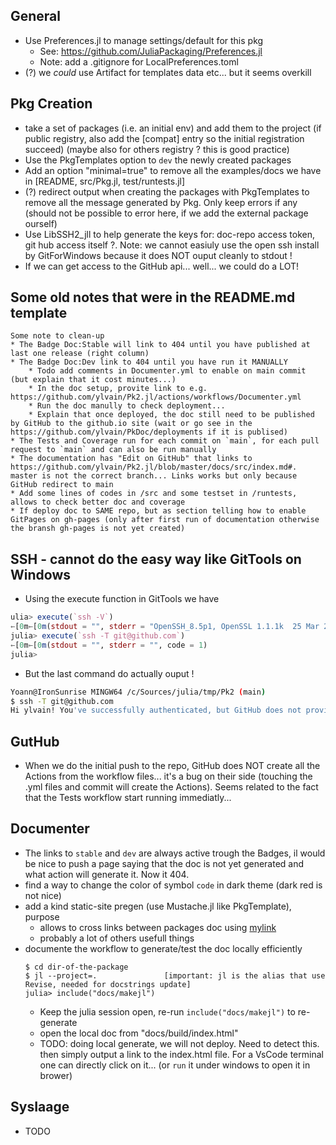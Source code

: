 
## General
* Use Preferences.jl to manage settings/default for this pkg
    * See: https://github.com/JuliaPackaging/Preferences.jl
    * Note: add a .gitignore for LocalPreferences.toml
* (?) we *could* use Artifact for templates data etc... but it seems overkill

## Pkg Creation

* take a set of packages (i.e. an initial env) and add them to the project
  (if public registry, also add the [compat] entry so the initial registration succeed)
  (maybe also for others registry ? this is good practice)
* Use the PkgTemplates option to `dev` the newly created packages
* Add an option "minimal=true" to remove all the examples/docs we have in [README, src/Pkg.jl, test/runtests.jl]
* (?) redirect output when creating the packages with PkgTemplates to remove all
the message generated by Pkg. Only keep errors if any (should not be possible to error here, if we
add the external package ourself)
* Use LibSSH2_jll to help generate the keys for: doc-repo access token, git hub access itself ?.
Note: we cannot easiuly use the open ssh install by GitForWindows because it does NOT ouput cleanly to stdout !
* If we can get access to the GitHub api... well... we could do a LOT!

## Some old notes that were in the README.md template

```
Some note to clean-up
* The Badge Doc:Stable will link to 404 until you have published at last one release (right column)
* The Badge Doc:Dev link to 404 until you have run it MANUALLY 
    * Todo add comments in Documenter.yml to enable on main commit (but explain that it cost minutes...)
    * In the doc setup, provite link to e.g. https://github.com/ylvain/Pk2.jl/actions/workflows/Documenter.yml
    * Run the doc manully to check deployment...
    * Explain that once deployed, the doc still need to be published by GitHub to the github.io site (wait or go see in the https://github.com/ylvain/PkDoc/deployments if it is publised)
* The Tests and Coverage run for each commit on `main`, for each pull request to `main` and can also be run manually
* The documentation has "Edit on GitHub" that links to https://github.com/ylvain/Pk2.jl/blob/master/docs/src/index.md#. master is not the correct branch... Links works but only because GitHub redirect to main
* Add some lines of codes in /src and some testset in /runtests, allows to check better doc and coverage
* If deploy doc to SAME repo, but as section telling how to enable GitPages on gh-pages (only after first run of documentation otherwise the bransh gh-pages is not yet created)
```

## SSH - cannot do the easy way like GitTools on Windows

* Using the execute function in GitTools we have
```julia
ulia> execute(`ssh -V`)
←[0m←[0m(stdout = "", stderr = "OpenSSH_8.5p1, OpenSSL 1.1.1k  25 Mar 2021\n", code = 0)
julia> execute(`ssh -T git@github.com`)
←[0m←[0m(stdout = "", stderr = "", code = 1)
julia>
```
* But the last command do actually ouput !
```bash
Yoann@IronSunrise MINGW64 /c/Sources/julia/tmp/Pk2 (main)
$ ssh -T git@github.com
Hi ylvain! You've successfully authenticated, but GitHub does not provide shell access.
```

## GutHub

* When we do the initial push to the repo, GitHub does NOT create all the Actions from
the workflow files... it's a bug on their side (touching the .yml files and commit will
create the Actions). Seems related to the fact that the Tests workflow start running
immediatly...

## Documenter

* The links to `stable` and `dev` are always active trough the Badges,
il would be nice to push a page saying that the doc is not yet generated
and what action will generate it. Now it 404.
* find a way to change the color of symbol `code` in dark theme (dark red is not nice)
* add a kind static-site pregen (use Mustache.jl like PkgTemplate), purpose
    * allows to cross links between packages doc using [mylink]({{OtherPkg}}base-permalink)
    * probably a lot of others usefull things
* documente the workflow to generate/test the doc locally efficiently
    ```
    $ cd dir-of-the-package
    $ jl --project=.               [important: jl is the alias that use Revise, needed for docstrings update]
    julia> include("docs/makejl")
    ```
    * Keep the julia session open, re-run `include("docs/makejl")` to re-generate
    * open the local doc from "docs/build/index.html"
    * TODO: doing local generate, we will not deploy. Need to detect this.
    then simply output a link to the index.html file. For a VsCode terminal
    one can directly click on it... (or `run` it under windows to open it in brower)

## SysIaage

* TODO